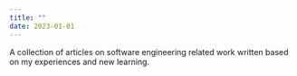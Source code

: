 ```yaml
---
title: ""
date: 2023-01-01
---
```


A collection of articles on software engineering related work written based on my experiences and new learning.